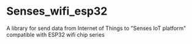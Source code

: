 # Senses_wifi_esp32
A library for send data from Internet of Things to "Senses IoT platform" compatible with ESP32 wifi chip series
